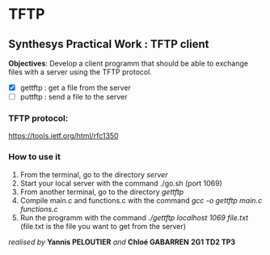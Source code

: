 # TFTP

## Synthesys Practical Work  : TFTP client

**Objectives**: Develop a client programm that should be able to exchange files with a server using the TFTP protocol.

- [x] gettftp : get a file from the server
- [ ] puttftp : send a file to the server

### TFTP protocol: 
https://tools.ietf.org/html/rfc1350

### How to use it 

1. From the terminal, go to the directory *server* 
2. Start your local server with the command ./go.sh (port 1069)
3. From another terminal, go to the directory *gettftp*
4. Compile main.c and functions.c with the command *gcc -o gettftp main.c functions.c*
5. Run the programm with the command *./gettftp localhost 1069 file.txt* (file.txt is the file you want to get from the server)

*realised by* **Yannis PELOUTIER** *and* **Chloé GABARREN** **2G1 TD2 TP3**